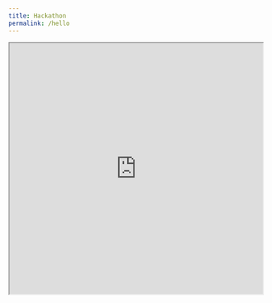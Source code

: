 ```yaml
---
title: Hackathon
permalink: /hello
---
```



<iframe src="https://staging.checkfirst.gov.sg/c/cbb1a84d-498d-49eb-be80-f85e80c05d76" style="width:100%;height:500px"></iframe>
